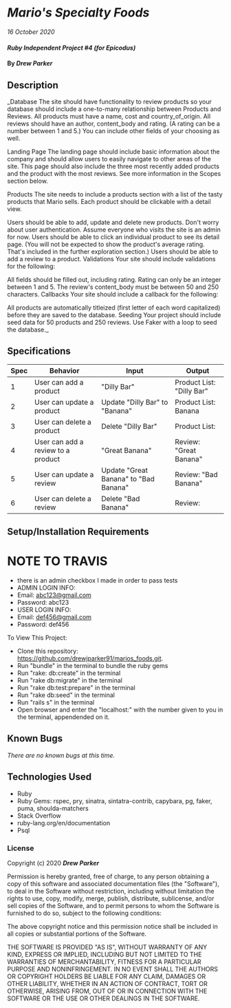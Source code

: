 # _Mario's Specialty Foods_

_16 October 2020_

#### _Ruby Independent Project #4 (for Epicodus)_

#### By _**Drew Parker**_

## Description

_Database
The site should have functionality to review products so your database should include a one-to-many relationship between Products and Reviews. All products must have a name, cost and country_of_origin. All reviews should have an author, content_body and rating. (A rating can be a number between 1 and 5.) You can include other fields of your choosing as well.

Landing Page
The landing page should include basic information about the company and should allow users to easily navigate to other areas of the site. This page should also include the three most recently added products and the product with the most reviews. See more information in the Scopes section below.

Products
The site needs to include a products section with a list of the tasty products that Mario sells. Each product should be clickable with a detail view.

Users should be able to add, update and delete new products. Don't worry about user authentication. Assume everyone who visits the site is an admin for now.
Users should be able to click an individual product to see its detail page. (You will not be expected to show the product's average rating. That's included in the further exploration section.)
Users should be able to add a review to a product.
Validations
Your site should include validations for the following:

All fields should be filled out, including rating.
Rating can only be an integer between 1 and 5.
The review's content_body must be between 50 and 250 characters.
Callbacks
Your site should include a callback for the following:

All products are automatically titleized (first letter of each word capitalized) before they are saved to the database.
Seeding
Your project should include seed data for 50 products and 250 reviews. Use Faker with a loop to seed the database._

## Specifications
| Spec     | Behavior | Input    | Output   |
| -------- | -------- | -------- | -------- |
| 1 | User can add a product | "Dilly Bar" | Product List: "Dilly Bar" |
| 2 | User can update a product | Update "Dilly Bar" to "Banana" | Product List: Banana |
| 3 | User can delete a product | Delete "Dilly Bar" | Product List: |
| 4 | User can add a review to a product | "Great Banana" | Review: "Great Banana"|
| 5 | User can update a review | Update "Great Banana" to "Bad Banana" | Review: "Bad Banana" |
| 6 | User can delete a review | Delete "Bad Banana" | Review: | 

## Setup/Installation Requirements

# NOTE TO TRAVIS
* there is an admin checkbox I made in order to pass tests
* ADMIN LOGIN INFO:
* Email: abc123@gmail.com
* Password: abc123
* USER LOGIN INFO:
* Email: def456@gmail.com
* Password: def456

To View This Project:
* Clone this repository: https://github.com/drewjparker91/marios_foods.git.
* Run "bundle" in the terminal to bundle the ruby gems
* Run "rake: db:create" in the terminal
* Run "rake db:migrate" in the terminal
* Run "rake db:test:prepare" in the terminal
* Run "rake db:seed" in the terminal
* Run "rails s" in the terminal
* Open browser and enter the "localhost:" with the number given to you in the terminal, appendended on it.

## Known Bugs
_There are no known bugs at this time._

## Technologies Used

* Ruby
* Ruby Gems: rspec, pry, sinatra, sintatra-contrib, capybara, pg, faker, puma, shoulda-matchers
* Stack Overflow
* ruby-lang.org/en/documentation
* Psql

### License

Copyright (c) 2020 **_Drew Parker_**

Permission is hereby granted, free of charge, to any person obtaining a copy of this software and associated documentation files (the "Software"), to deal in the Software without restriction, including without limitation the rights to use, copy, modify, merge, publish, distribute, sublicense, and/or sell copies of the Software, and to permit persons to whom the Software is furnished to do so, subject to the following conditions:

The above copyright notice and this permission notice shall be included in all copies or substantial portions of the Software.

THE SOFTWARE IS PROVIDED "AS IS", WITHOUT WARRANTY OF ANY KIND, EXPRESS OR IMPLIED, INCLUDING BUT NOT LIMITED TO THE WARRANTIES OF MERCHANTABILITY, FITNESS FOR A PARTICULAR PURPOSE AND NONINFRINGEMENT. IN NO EVENT SHALL THE AUTHORS OR COPYRIGHT HOLDERS BE LIABLE FOR ANY CLAIM, DAMAGES OR OTHER LIABILITY, WHETHER IN AN ACTION OF CONTRACT, TORT OR OTHERWISE, ARISING FROM, OUT OF OR IN CONNECTION WITH THE SOFTWARE OR THE USE OR OTHER DEALINGS IN THE SOFTWARE.
